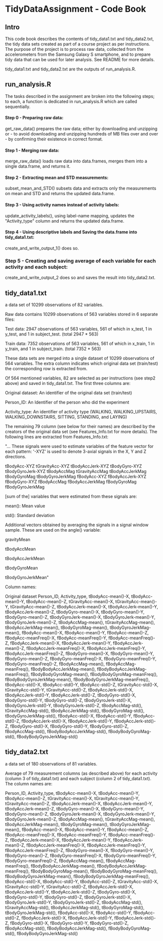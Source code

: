 TidyDataAssignment - Code Book
==================

Intro
------------------

This code book describes the contents of tidy_data1.txt and tidy_data2.txt, the tidy data sets created as part of a course project as per instructions. The purpose of the project is to process raw data, collected from the accelerometers from the Samsung Galaxy S smartphone, and to prepare tidy data that can be used for later analysis. See README for more details.

tidy_data1.txt and tidy_data2.txt are the outputs of run_analysis.R.

run_analysis.R
-------------------

The tasks described in the assignment are broken into the following steps; to each, a function is dedicated in run_analysis.R which are called sequentially. 

#### Step 0 - Preparing raw data:

get_raw_data() prepares the raw data; either by downloading and unzipping or - to avoid downloading and unzipping hundreds of MB files over and over - by confirming their existence in correct format.
  
#### Step 1 - Merging raw data: 

merge_raw_data() loads raw data into data.frames, merges them into a single data.frame, and returns it.
  
#### Step 2 - Extracting mean and STD measurements:

subset_mean_and_STD() subsets data and extracts only the measurements on mean and STD and returns the updated data.frame.

#### Step 3 - Using activity names instead of activity labels:

update_activity_labels(), using label-name mapping, updates the "Activity_type" column and returns the updated data.frame.

#### Step 4 - Using descriptive labels and Saving the data.frame into tidy_data1.txt:

create_and_write_output_1() does so.

### Step 5 - Creating and saving average of each variable for each activity and each subject: 

create_and_write_output_2 does so and saves the result into tidy_data2.txt.


tidy_data1.txt 
------------------
a data set of 10299 observations of 82 variables.

Raw data contains 10299 observations of 563 variables stored in 6 separate files:

Test data: 2947 observations of 563 variables, 561 of which in x_test, 1 in y_test, and 1 in subject_test. (total 2947 * 563)

Train data: 7352 observations of 563 variables, 561 of which in x_train, 1 in y_train, and 1 in subject_train. (total 7352 * 563)

These data sets are merged into a single dataset of 10299 observations of 564 variables. The extra column indicates which original data set (train/test) the corresponding row is extracted from.

Of 564 mentioned variables, 82 are selected as per instructions (see step2 above) and saved in tidy_data1.txt. The first three columns are:

Original dataset: An identifier of the original data set (train/test)

Person_ID: An Identifier of the person who did the experiment

Activity_type: An identifier of activity type (WALKING, WALKING_UPSTAIRS, WALKING_DOWNSTAIRS, SITTING, STANDING, and LAYING)

The remaining 79 column (see below for their names) are described by the creators of the original data set (see Features_Info.txt for more details). The following lines are extracted from Features_Info.txt:

"... These signals were used to estimate variables of the feature vector for each pattern:  '-XYZ' is used to denote 3-axial signals in the X, Y and Z directions.

tBodyAcc-XYZ
tGravityAcc-XYZ
tBodyAccJerk-XYZ
tBodyGyro-XYZ
tBodyGyroJerk-XYZ
tBodyAccMag
tGravityAccMag
tBodyAccJerkMag
tBodyGyroMag
tBodyGyroJerkMag
fBodyAcc-XYZ
fBodyAccJerk-XYZ
fBodyGyro-XYZ
fBodyAccMag
fBodyAccJerkMag
fBodyGyroMag
fBodyGyroJerkMag

[sum of the] variables that were estimated from these signals are: 

mean(): Mean value

std(): Standard deviation

Additional vectors obtained by averaging the signals in a signal window sample. These are used on the angle() variable:

gravityMean

tBodyAccMean

tBodyAccJerkMean

tBodyGyroMean

tBodyGyroJerkMean"

Column names:

Original dataset
Person_ID,
Activity_type,
tBodyAcc-mean()-X,
tBodyAcc-mean()-Y,
tBodyAcc-mean()-Z,
tGravityAcc-mean()-X,
tGravityAcc-mean()-Y,
tGravityAcc-mean()-Z,
tBodyAccJerk-mean()-X,
tBodyAccJerk-mean()-Y,
tBodyAccJerk-mean()-Z,
tBodyGyro-mean()-X,
tBodyGyro-mean()-Y,
tBodyGyro-mean()-Z,
tBodyGyroJerk-mean()-X,
tBodyGyroJerk-mean()-Y,
tBodyGyroJerk-mean()-Z,
tBodyAccMag-mean(),
tGravityAccMag-mean(),
tBodyAccJerkMag-mean(),
tBodyGyroMag-mean(),
tBodyGyroJerkMag-mean(),
fBodyAcc-mean()-X,
fBodyAcc-mean()-Y,
fBodyAcc-mean()-Z,
fBodyAcc-meanFreq()-X,
fBodyAcc-meanFreq()-Y,
fBodyAcc-meanFreq()-Z,
fBodyAccJerk-mean()-X,
fBodyAccJerk-mean()-Y,
fBodyAccJerk-mean()-Z,
fBodyAccJerk-meanFreq()-X,
fBodyAccJerk-meanFreq()-Y,
fBodyAccJerk-meanFreq()-Z,
fBodyGyro-mean()-X,
fBodyGyro-mean()-Y,
fBodyGyro-mean()-Z,
fBodyGyro-meanFreq()-X,
fBodyGyro-meanFreq()-Y,
fBodyGyro-meanFreq()-Z,
fBodyAccMag-mean(),
fBodyAccMag-meanFreq(),
fBodyBodyAccJerkMag-mean(),
fBodyBodyAccJerkMag-meanFreq(),
fBodyBodyGyroMag-mean(),
fBodyBodyGyroMag-meanFreq(),
fBodyBodyGyroJerkMag-mean(),
fBodyBodyGyroJerkMag-meanFreq(),
tBodyAcc-std()-X,
tBodyAcc-std()-Y,
tBodyAcc-std()-Z,
tGravityAcc-std()-X,
tGravityAcc-std()-Y,
tGravityAcc-std()-Z,
tBodyAccJerk-std()-X,
tBodyAccJerk-std()-Y,
tBodyAccJerk-std()-Z,
tBodyGyro-std()-X,
tBodyGyro-std()-Y,
tBodyGyro-std()-Z,
tBodyGyroJerk-std()-X,
tBodyGyroJerk-std()-Y,
tBodyGyroJerk-std()-Z,
tBodyAccMag-std(),
tGravityAccMag-std(),
tBodyAccJerkMag-std(),
tBodyGyroMag-std(),
tBodyGyroJerkMag-std(),
fBodyAcc-std()-X,
fBodyAcc-std()-Y,
fBodyAcc-std()-Z,
fBodyAccJerk-std()-X,
fBodyAccJerk-std()-Y,
fBodyAccJerk-std()-Z,
fBodyGyro-std()-X,
fBodyGyro-std()-Y,
fBodyGyro-std()-Z,
fBodyAccMag-std(),
fBodyBodyAccJerkMag-std(),
fBodyBodyGyroMag-std(),
fBodyBodyGyroJerkMag-std()


tidy_data2.txt 
------------------

a data set of 180 observations of 81 variables.

Average of 79 measurement columns (as described above) for each activity (column 3 of tidy_data1.txt) and each subject (column 2 of tidy_data1.txt). 
The column names are:

Person_ID,
Activity_type,
tBodyAcc-mean()-X,
tBodyAcc-mean()-Y,
tBodyAcc-mean()-Z,
tGravityAcc-mean()-X,
tGravityAcc-mean()-Y,
tGravityAcc-mean()-Z,
tBodyAccJerk-mean()-X,
tBodyAccJerk-mean()-Y,
tBodyAccJerk-mean()-Z,
tBodyGyro-mean()-X,
tBodyGyro-mean()-Y,
tBodyGyro-mean()-Z,
tBodyGyroJerk-mean()-X,
tBodyGyroJerk-mean()-Y,
tBodyGyroJerk-mean()-Z,
tBodyAccMag-mean(),
tGravityAccMag-mean(),
tBodyAccJerkMag-mean(),
tBodyGyroMag-mean(),
tBodyGyroJerkMag-mean(),
fBodyAcc-mean()-X,
fBodyAcc-mean()-Y,
fBodyAcc-mean()-Z,
fBodyAcc-meanFreq()-X,
fBodyAcc-meanFreq()-Y,
fBodyAcc-meanFreq()-Z,
fBodyAccJerk-mean()-X,
fBodyAccJerk-mean()-Y,
fBodyAccJerk-mean()-Z,
fBodyAccJerk-meanFreq()-X,
fBodyAccJerk-meanFreq()-Y,
fBodyAccJerk-meanFreq()-Z,
fBodyGyro-mean()-X,
fBodyGyro-mean()-Y,
fBodyGyro-mean()-Z,
fBodyGyro-meanFreq()-X,
fBodyGyro-meanFreq()-Y,
fBodyGyro-meanFreq()-Z,
fBodyAccMag-mean(),
fBodyAccMag-meanFreq(),
fBodyBodyAccJerkMag-mean(),
fBodyBodyAccJerkMag-meanFreq(),
fBodyBodyGyroMag-mean(),
fBodyBodyGyroMag-meanFreq(),
fBodyBodyGyroJerkMag-mean(),
fBodyBodyGyroJerkMag-meanFreq(),
tBodyAcc-std()-X,
tBodyAcc-std()-Y,
tBodyAcc-std()-Z,
tGravityAcc-std()-X,
tGravityAcc-std()-Y,
tGravityAcc-std()-Z,
tBodyAccJerk-std()-X,
tBodyAccJerk-std()-Y,
tBodyAccJerk-std()-Z,
tBodyGyro-std()-X,
tBodyGyro-std()-Y,
tBodyGyro-std()-Z,
tBodyGyroJerk-std()-X,
tBodyGyroJerk-std()-Y,
tBodyGyroJerk-std()-Z,
tBodyAccMag-std(),
tGravityAccMag-std(),
tBodyAccJerkMag-std(),
tBodyGyroMag-std(),
tBodyGyroJerkMag-std(),
fBodyAcc-std()-X,
fBodyAcc-std()-Y,
fBodyAcc-std()-Z,
fBodyAccJerk-std()-X,
fBodyAccJerk-std()-Y,
fBodyAccJerk-std()-Z,
fBodyGyro-std()-X,
fBodyGyro-std()-Y,
fBodyGyro-std()-Z,
fBodyAccMag-std(),
fBodyBodyAccJerkMag-std(),
fBodyBodyGyroMag-std(),
fBodyBodyGyroJerkMag-std()
